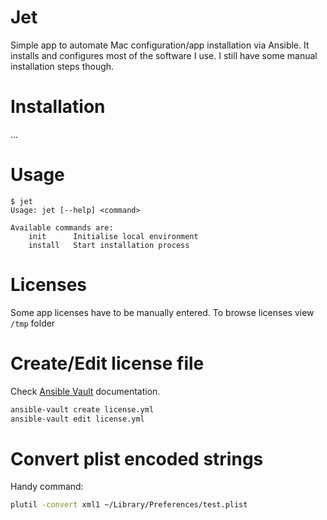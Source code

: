 # Jet
Simple app to automate Mac configuration/app installation via Ansible.
It installs and configures most of the software I use. I still have some manual installation steps though.

# Installation
...

# Usage
```
$ jet
Usage: jet [--help] <command>

Available commands are:
    init      Initialise local environment
    install   Start installation process
```

# Licenses
Some app licenses have to be manually entered. To browse licenses view `/tmp` folder

# Create/Edit license file
Check [Ansible Vault](http://docs.ansible.com/ansible/playbooks_vault.html) documentation.

```bash
ansible-vault create license.yml
ansible-vault edit license.yml
```

# Convert plist encoded strings
Handy command:

```bash
plutil -convert xml1 ~/Library/Preferences/test.plist
```